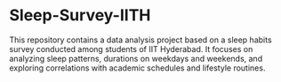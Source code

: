 # Sleep-Survey-IITH
This repository contains a data analysis project based on a sleep habits survey conducted among students of IIT Hyderabad. It focuses on analyzing sleep patterns, durations on weekdays and weekends, and exploring correlations with academic schedules and lifestyle routines.

